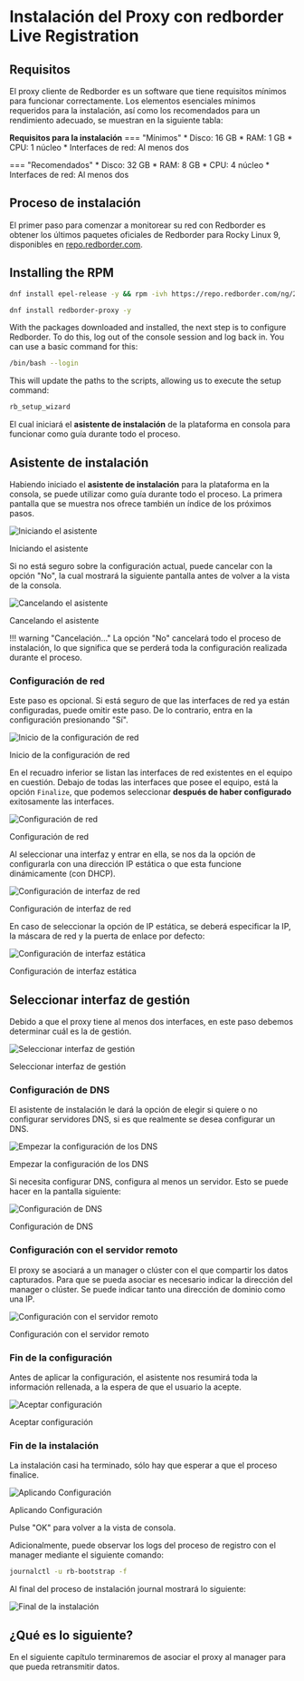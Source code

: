 # Instalación del Proxy con redborder Live Registration

## Requisitos

El proxy cliente de Redborder es un software que tiene requisitos mínimos para funcionar correctamente. Los elementos esenciales mínimos requeridos para la instalación, así como los recomendados para un rendimiento adecuado, se muestran en la siguiente tabla:

**Requisitos para la instalación**
=== "Mínimos"
    * Disco: 16 GB
    * RAM: 1 GB
    * CPU: 1 núcleo
    * Interfaces de red: Al menos dos

=== "Recomendados"
    * Disco: 32 GB
    * RAM: 8 GB
    * CPU: 4 núcleo
    * Interfaces de red: Al menos dos

## Proceso de instalación

El primer paso para comenzar a monitorear su red con Redborder es obtener los últimos paquetes oficiales de Redborder para Rocky Linux 9, disponibles en [repo.redborder.com](https://repo.redborder.com).

## Installing the RPM

``` bash title="Última versión"
dnf install epel-release -y && rpm -ivh https://repo.redborder.com/ng/24.11/rhel/9/x86_64/redborder-repo-24.11-0.0.1-1.el9.rb.noarch.rpm
```

``` bash title="Proxy"
dnf install redborder-proxy -y
```

With the packages downloaded and installed, the next step is to configure Redborder. To do this, log out of the console session and log back in. You can use a basic command for this:

``` bash title="Relogin"
/bin/bash --login
```

This will update the paths to the scripts, allowing us to execute the setup command:

``` bash title="Lanzamiento del asistente de instalación"
rb_setup_wizard
```

El cual iniciará el **asistente de instalación** de la plataforma en consola para funcionar como guía durante todo el proceso.

## Asistente de instalación

Habiendo iniciado el **asistente de instalación** para la plataforma en la consola, se puede utilizar como guía durante todo el proceso. La primera pantalla que se muestra nos ofrece también un índice de los próximos pasos.

![Iniciando el asistente](images/ch02_configure_wizard_start.png)

Iniciando el asistente

Si no está seguro sobre la configuración actual, puede cancelar con la opción "No", la cual mostrará la siguiente pantalla antes de volver a la vista de la consola.

![Cancelando el asistente](../../manager/redborder_basics/images/ch02_cancel_wizard.png)

Cancelando el asistente

!!! warning "Cancelación..."
    La opción "No" cancelará todo el proceso de instalación, lo que significa que se perderá toda la configuración realizada durante el proceso.

### Configuración de red

Este paso es opcional. Si está seguro de que las interfaces de red ya están configuradas, puede omitir este paso. De lo contrario, entra en la configuración presionando "Sí".

![Inicio de la configuración de red](../../manager/redborder_basics/images/ch02_start_network_conf.png)

Inicio de la configuración de red

En el recuadro inferior se listan las interfaces de red existentes en el equipo en cuestión. Debajo de todas las interfaces que posee el equipo, está la opción `Finalize`, que podemos seleccionar **después de haber configurado** exitosamente las interfaces.

![Configuración de red](../../manager/redborder_basics/images/ch02_img001.png)

Configuración de red

Al seleccionar una interfaz y entrar en ella, se nos da la opción de configurarla con una dirección IP estática o que esta funcione dinámicamente (con DHCP).

![Configuración de interfaz de red](../../manager/redborder_basics/images/ch02_img002.png)

Configuración de interfaz de red

En caso de seleccionar la opción de IP estática, se deberá especificar la IP, la máscara de red y la puerta de enlace por defecto:

![Configuración de interfaz estática](../../manager/redborder_basics/images/ch02_img003.png)

Configuración de interfaz estática

## Seleccionar interfaz de gestión

Debido a que el proxy tiene al menos dos interfaces, en este paso debemos determinar cuál es la de gestión.

![Seleccionar interfaz de gestión](images/Select_management.png)

Seleccionar interfaz de gestión

### Configuración de DNS

El asistente de instalación le dará la opción de elegir si quiere o no configurar servidores DNS, si es que realmente se desea configurar un DNS.

![Empezar la configuración de los DNS](../../manager/redborder_basics/images/ch02_start_dns.png)

Empezar la configuración de los DNS

Si necesita configurar DNS, configura al menos un servidor. Esto se puede hacer en la pantalla siguiente:

![Configuración de DNS](../../manager/redborder_basics/images/ch02_img004.png)

Configuración de DNS

### Configuración con el servidor remoto

El proxy se asociará a un manager o clúster con el que compartir los datos capturados. Para que se pueda asociar es necesario indicar la dirección del manager o clúster. Se puede indicar tanto una dirección de dominio como una IP.

![Configuración con el servidor remoto](images/ch01_cloud_config.png)

Configuración con el servidor remoto

### Fin de la configuración

Antes de aplicar la configuración, el asistente nos resumirá toda la información rellenada, a la espera de que el usuario la acepte.

![Aceptar configuración](images/ch01_apply_conf.png)

Aceptar configuración

### Fin de la instalación

La instalación casi ha terminado, sólo hay que esperar a que el proceso finalice.

![Aplicando Configuración](images/ch01_applying_conf.png)

Aplicando Configuración

Pulse "OK" para volver a la vista de consola.

Adicionalmente, puede observar los logs del proceso de registro con el manager mediante el siguiente comando: 
``` bash title="Print the setup logs"
journalctl -u rb-bootstrap -f
```

Al final del proceso de instalación journal mostrará lo siguiente:

![Final de la instalación](images/ch01_end_registration.png)

## ¿Qué es lo siguiente?

En el siguiente capítulo terminaremos de asociar el proxy al manager para que pueda retransmitir datos.
